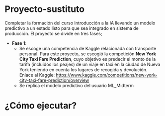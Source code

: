 # Proyecto-sustituto

Completar la formación del curso Introducción a la IA llevando un modelo predictivo a un estado listo para que sea integrado en sistema de producción. El proyecto se divide en tres fases;

- **Fase 1**:
    - Se escoge una competencia de Kaggle relacionada con transporte personal. Para este proyecto, se escogió la competición **New York City Taxi Fare Prediction**, cuyo objetivo es predecir el monto de la tarifa (incluidos los peajes) de un viaje en taxi en la ciudad de Nueva York teniendo en cuenta los lugares de recogida y devolución.
      Enlace al Kaggle: https://www.kaggle.com/competitions/new-york-city-taxi-fare-prediction/overview
    - Se replica el modelo predictivo del usuario ML_Midterm

# ¿Cómo ejecutar?
